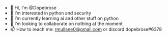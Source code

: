 - 👋 Hi, I’m @Dopebrose
- 👀 I’m interested in python and security
- 🌱 I’m currently learning ai and other stuff on python
- 💞️ I’m looking to collaborate on nothing at the moment
- 📫 How to reach me: rmullane0@gmail.com or discord dopebrose#6378

<!---
Dopebrose/Dopebrose is a ✨ special ✨ repository because its `README.md` (this file) appears on your GitHub profile.
You can click the Preview link to take a look at your changes.
--->
